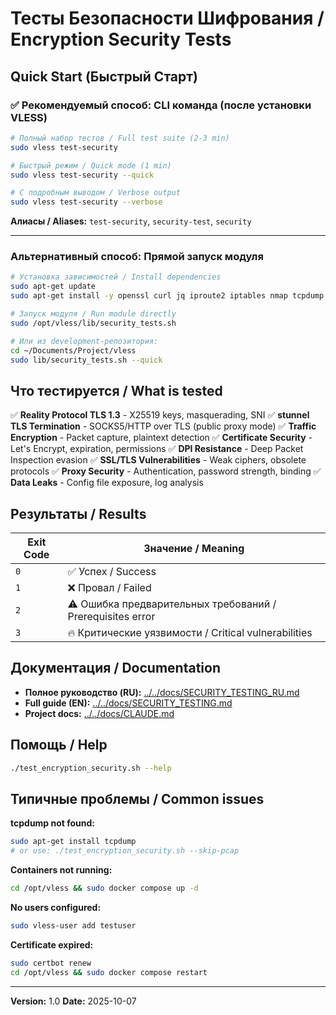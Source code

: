 # Тесты Безопасности Шифрования / Encryption Security Tests

## Quick Start (Быстрый Старт)

### ✅ Рекомендуемый способ: CLI команда (после установки VLESS)

```bash
# Полный набор тестов / Full test suite (2-3 min)
sudo vless test-security

# Быстрый режим / Quick mode (1 min)
sudo vless test-security --quick

# С подробным выводом / Verbose output
sudo vless test-security --verbose
```

**Алиасы / Aliases:** `test-security`, `security-test`, `security`

---

### Альтернативный способ: Прямой запуск модуля

```bash
# Установка зависимостей / Install dependencies
sudo apt-get update
sudo apt-get install -y openssl curl jq iproute2 iptables nmap tcpdump

# Запуск модуля / Run module directly
sudo /opt/vless/lib/security_tests.sh

# Или из development-репозитория:
cd ~/Documents/Project/vless
sudo lib/security_tests.sh --quick
```

## Что тестируется / What is tested

✅ **Reality Protocol TLS 1.3** - X25519 keys, masquerading, SNI
✅ **stunnel TLS Termination** - SOCKS5/HTTP over TLS (public proxy mode)
✅ **Traffic Encryption** - Packet capture, plaintext detection
✅ **Certificate Security** - Let's Encrypt, expiration, permissions
✅ **DPI Resistance** - Deep Packet Inspection evasion
✅ **SSL/TLS Vulnerabilities** - Weak ciphers, obsolete protocols
✅ **Proxy Security** - Authentication, password strength, binding
✅ **Data Leaks** - Config file exposure, log analysis

## Результаты / Results

| Exit Code | Значение / Meaning |
|-----------|-------------------|
| `0` | ✅ Успех / Success |
| `1` | ❌ Провал / Failed |
| `2` | ⚠️ Ошибка предварительных требований / Prerequisites error |
| `3` | 🔥 Критические уязвимости / Critical vulnerabilities |

## Документация / Documentation

- **Полное руководство (RU):** [../../docs/SECURITY_TESTING_RU.md](../../docs/SECURITY_TESTING_RU.md)
- **Full guide (EN):** [../../docs/SECURITY_TESTING.md](../../docs/SECURITY_TESTING.md)
- **Project docs:** [../../docs/CLAUDE.md](../../docs/CLAUDE.md)

## Помощь / Help

```bash
./test_encryption_security.sh --help
```

## Типичные проблемы / Common issues

**tcpdump not found:**
```bash
sudo apt-get install tcpdump
# or use: ./test_encryption_security.sh --skip-pcap
```

**Containers not running:**
```bash
cd /opt/vless && sudo docker compose up -d
```

**No users configured:**
```bash
sudo vless-user add testuser
```

**Certificate expired:**
```bash
sudo certbot renew
cd /opt/vless && sudo docker compose restart
```

---

**Version:** 1.0
**Date:** 2025-10-07
